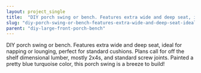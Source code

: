 ```yaml
---
layout: project_single
title:  "DIY porch swing or bench. Features extra wide and deep seat, ideal for napping or lounging, perfect for standard cushions. Plans call for off the shelf dimensional lumber, mostly 2x4s, and standard screw joints. Painted a pretty blue turquoise color,"
slug: "diy-porch-swing-or-bench-features-extra-wide-and-deep-seat-ideal-for-napping-or"
parent: "diy-large-front-porch-bench"
---
```

DIY porch swing or bench. Features extra wide and deep seat, ideal for napping or lounging, perfect for standard cushions. Plans call for off the shelf dimensional lumber, mostly 2x4s, and standard screw joints. Painted a pretty blue turquoise color, this porch swing is a breeze to build!